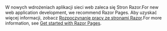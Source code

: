 <span data-ttu-id="d0ce2-101">W nowych wdrożeniach aplikacji sieci web zaleca się Stron Razor.</span><span class="sxs-lookup"><span data-stu-id="d0ce2-101">For new web application development, we recommend Razor Pages.</span></span> <span data-ttu-id="d0ce2-102">Aby uzyskać więcej informacji, zobacz [Rozpoczynanie pracy ze stronami Razor](/aspnet/core/tutorials/razor-pages/razor-pages-start).</span><span class="sxs-lookup"><span data-stu-id="d0ce2-102">For more information, see [Get started with Razor Pages](/aspnet/core/tutorials/razor-pages/razor-pages-start).</span></span>